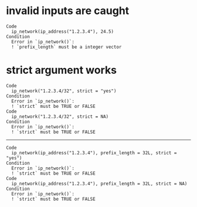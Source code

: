 # invalid inputs are caught

    Code
      ip_network(ip_address("1.2.3.4"), 24.5)
    Condition
      Error in `ip_network()`:
      ! `prefix_length` must be a integer vector

# strict argument works

    Code
      ip_network("1.2.3.4/32", strict = "yes")
    Condition
      Error in `ip_network()`:
      ! `strict` must be TRUE or FALSE
    Code
      ip_network("1.2.3.4/32", strict = NA)
    Condition
      Error in `ip_network()`:
      ! `strict` must be TRUE or FALSE

---

    Code
      ip_network(ip_address("1.2.3.4"), prefix_length = 32L, strict = "yes")
    Condition
      Error in `ip_network()`:
      ! `strict` must be TRUE or FALSE
    Code
      ip_network(ip_address("1.2.3.4"), prefix_length = 32L, strict = NA)
    Condition
      Error in `ip_network()`:
      ! `strict` must be TRUE or FALSE

